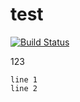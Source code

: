 # test

[![Build Status](https://travis-ci.org/ilg-ul/test.svg?branch=master)](https://travis-ci.org/ilg-ul/test)

123

```
line 1
line 2
```
